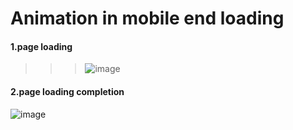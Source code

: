 # Animation in mobile end loading
#### 1.page loading
>>>![image](https://github.com/tiger986/mobileLoadingAnimation/blob/master/img/1.png)
#### 2.page loading completion
![image](https://github.com/tiger986/mobileLoadingAnimation/blob/master/img/2.png)

